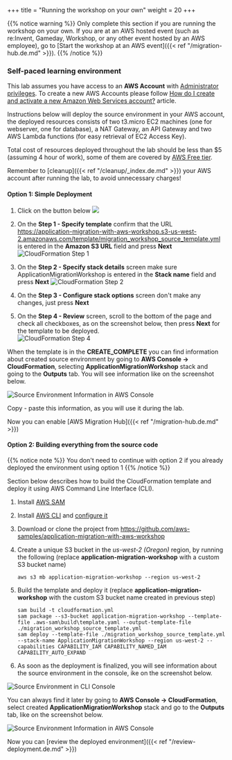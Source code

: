 +++
title = "Running the workshop on your own"
weight = 20
+++

{{% notice warning %}}
Only complete this section if you are running the workshop on your own. If you are at an AWS 
hosted event (such as re:Invent, Gameday, Workshop, or any other event hosted by an AWS employee), 
go to [Start the workshop at an AWS event]({{< ref "/migration-hub.de.md" >}}).
{{% /notice %}}


### Self-paced learning environment

This lab assumes you have access to an **AWS Account** 
with <a href="https://docs.aws.amazon.com/IAM/latest/UserGuide/getting-started_create-admin-group.html" target="_blank">Administrator privileges</a>. 
To create a new AWS Accounts please follow <a href="https://aws.amazon.com/premiumsupport/knowledge-center/create-and-activate-aws-account/" target="_blank">How do I create and activate a new Amazon Web Services account?</a> article.

Instructions below will deploy the source environment in your AWS account, the deployed resources consists 
of two t3.micro EC2 machines (one for webserver, one for database), a NAT Gateway, an API Gateway and two 
AWS Lambda functions (for easy retrieval of EC2 Access Key). 

Total cost of resources deployed throughout the lab should be less than $5 (assuming 4 hour of work), 
some of them are covered by <a href="https://aws.amazon.com/free/" target="_blank">AWS Free tier</a>.

Remember to [cleanup]({{< ref "/cleanup/_index.de.md" >}}) your AWS account after running the lab, to avoid unnecessary charges!

#### Option 1: Simple Deployment

1. Click on the button below <a href="https://console.aws.amazon.com/cloudformation/home?region=us-west-2#/stacks/new?stackName=ApplicationMigrationWorkshop&templateURL=https://application-migration-with-aws-workshop.s3-us-west-2.amazonaws.com/template/migration_workshop_source_template.yml" target="_blank"><img src="https://application-migration-with-aws-workshop.s3-us-west-2.amazonaws.com/static/cloudformation-launch-stack.png"></a>


2. On the **Step 1 - Specify template** confirm that the URL https://application-migration-with-aws-workshop.s3-us-west-2.amazonaws.com/template/migration_workshop_source_template.yml is entered in the **Amazon S3 URL** field and press **Next**
  ![CloudFormation Step 1](/intro/cloudformation-step1.en.png)

4. On the **Step 2 - Specify stack details** screen make sure ApplicationMigrationWorkshop 
is entered in the **Stack name** field and press **Next**
   ![CloudFormation Step 2](/intro/cloudformation-step2.en.png)

5. On the **Step 3 - Configure stack options** screen don't make any changes, just press **Next**  

6. On the **Step 4 - Review** screen, scroll to the bottom of the page and check all checkboxes, 
as on the screenshot below, then press **Next** for the template to be deployed.  
  ![CloudFormation Step 4](/intro/cloudformation-step4.en.png)

When the template is in the **CREATE_COMPLETE** you can find information about created source environment 
by going to **AWS Console -> CloudFormation**, selecting  **ApplicationMigrationWorkshop** stack and going 
to the **Outputs** tab. You will see information like on the screenshot below.

![Source Environment Information in AWS Console](/intro/self-service-env-awsconsole-info.en.png)

Copy - paste this information, as you will use it during the lab.

Now you can enable [AWS Migration Hub]({{< ref "/migration-hub.de.md" >}})  




#### Option 2: Building everything from the source code

{{% notice note %}}
You don't need to continue with option 2 if you already deployed the environment using option 1
{{% /notice %}}

Section below describes how to build the CloudFormation template and deploy it using AWS Command Line Interface (CLI).

1. Install  <a href="https://docs.aws.amazon.com/serverless-application-model/latest/developerguide/serverless-sam-cli-install.html" target="_blank">AWS SAM</a>

2. Install <a href="https://docs.aws.amazon.com/cli/latest/userguide/cli-chap-install.html" target="_blank">AWS CLI</a> 
and <a href="https://docs.aws.amazon.com/cli/latest/userguide/cli-chap-configure.html" target="_blank">configure it</a>

3. Download or clone the project from <a href="https://github.com/aws-samples/application-migration-with-aws-workshop" target="_blank">https://github.com/aws-samples/application-migration-with-aws-workshop</a>


4. Create a unique S3 bucket in the *us-west-2 (Oregon)* region, by running the following 
(replace **application-migration-workshop** with a custom S3 bucket name)

   ```
   aws s3 mb application-migration-workshop --region us-west-2
   ```  

5. Build the template and deploy it (replace **application-migration-workshop** with the custom S3 bucket name created in previous step)  

   ```
   sam build -t cloudformation.yml  
   sam package --s3-bucket application-migration-workshop --template-file .aws-sam\build\template.yaml --output-template-file ./migration_workshop_source_template.yml  
   sam deploy --template-file ./migration_workshop_source_template.yml --stack-name ApplicationMigrationWorkshop --region us-west-2 --capabilities CAPABILITY_IAM CAPABILITY_NAMED_IAM CAPABILITY_AUTO_EXPAND  
   ```

6. As soon as the deployment is finalized, you will see information about the source environment in the console, 
ike on the screenshot below.

![Source Environment in CLI Console](/intro/self-service-env-cli-info.en.png)

You can always find it later by going to **AWS Console -> CloudFormation**, select created 
**ApplicationMigrationWorkshop** stack and go to the **Outputs** tab, like on the screenshot below.

![Source Environment Information in AWS Console](/intro/self-service-env-awsconsole-info.en.png)

Now you can [review the deployed environment]({{< ref "/review-deployment.de.md" >}})  
